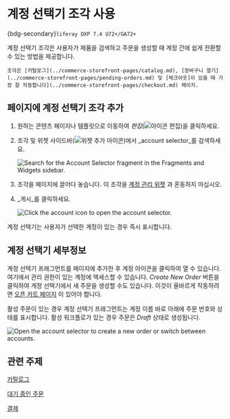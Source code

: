 # 계정 선택기 조각 사용

{bdg-secondary}`liferay DXP 7.4 U72+/GA72+`

계정 선택기 조각은 사용자가 제품을 검색하고 주문을 생성할 때 계정 간에 쉽게 전환할 수 있는 방법을 제공합니다.

```{tip}
조각은 [카탈로그](../commerce-storefront-pages/catalog.md), [장바구니 열기](../commerce-storefront-pages/pending-orders.md) 및 [체크아웃]이 있을 때 가장 잘 작동합니다](../commerce-storefront-pages/checkout.md) 페이지.
```

## 페이지에 계정 선택기 조각 추가

1. 원하는 콘텐츠 페이지나 템플릿으로 이동하여 _편집_(![아이콘 편집](../../images/icon-edit-pencil.png))을 클릭하세요.

1. 조각 및 위젯 사이드바(![위젯 추가 아이콘](../../images/icon-add-widget.png))에서 _account selector_를 검색하세요.

   ![Search for the Account Selector fragment in the Fragments and Widgets sidebar.](./using-the-account-selector-fragment/images/01.png)

1. 조각을 페이지에 끌어다 놓습니다. 이 조각을 [계정 관리 위젯](https://learn.liferay.com/dxp/latest/en/users-and-permissions/accounts/account-management-widget.html) 과 혼동하지 마십시오.

1. _게시_를 클릭하세요.

   ![Click the account icon to open the account selector.](./using-the-account-selector-fragment/images/02.png)

계정 선택기는 사용자가 선택한 계정이 있는 경우 즉시 표시합니다.

## 계정 선택기 세부정보

계정 선택기 프래그먼트를 페이지에 추가한 후 계정 아이콘을 클릭하여 열 수 있습니다. 여기에서 관리 권한이 있는 계정에 액세스할 수 있습니다. _Create New Order_ 버튼을 클릭하여 계정 선택기에서 새 주문을 생성할 수도 있습니다. 이것이 올바르게 작동하려면 [오픈 카트 페이지](../commerce-storefront-pages/pending-orders.md) 이 있어야 합니다.

활성 주문이 있는 경우 계정 선택기 프래그먼트는 계정 이름 바로 아래에 주문 번호와 상태를 표시합니다. 활성 워크플로가 있는 경우 주문은 _Draft_ 상태로 생성됩니다.

![Open the account selector to create a new order or switch between accounts.](./using-the-account-selector-fragment/images/03.gif)

## 관련 주제

[카탈로그](../commerce-storefront-pages/catalog.md) 

[대기 중인 주문](../commerce-storefront-pages/pending-orders.md) 

[결제](../commerce-storefront-pages/checkout.md) 
